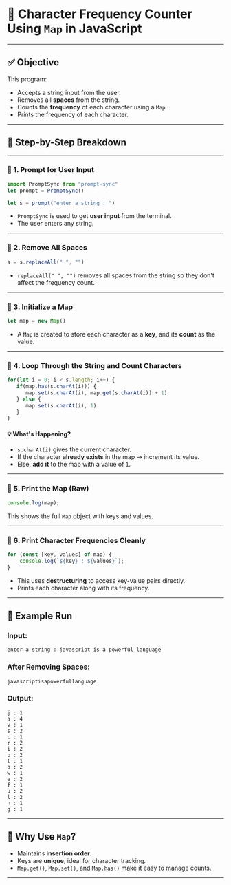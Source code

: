 
# 📘 Character Frequency Counter Using `Map` in JavaScript

---

## ✅ **Objective**
This program:
- Accepts a string input from the user.
- Removes all **spaces** from the string.
- Counts the **frequency** of each character using a `Map`.
- Prints the frequency of each character.

---

## 🧱 **Step-by-Step Breakdown**

---

### 🔹 1. **Prompt for User Input**

```js
import PromptSync from "prompt-sync"
let prompt = PromptSync()

let s = prompt("enter a string : ")
```

- `PromptSync` is used to get **user input** from the terminal.
- The user enters any string.

---

### 🔹 2. **Remove All Spaces**

```js
s = s.replaceAll(" ", "")
```

- `replaceAll(" ", "")` removes all spaces from the string so they don't affect the frequency count.

---

### 🔹 3. **Initialize a Map**

```js
let map = new Map()
```

- A `Map` is created to store each character as a **key**, and its **count** as the value.

---

### 🔹 4. **Loop Through the String and Count Characters**

```js
for(let i = 0; i < s.length; i++) {
   if(map.has(s.charAt(i))) {
      map.set(s.charAt(i), map.get(s.charAt(i)) + 1)
   } else {
      map.set(s.charAt(i), 1)
   }
}
```

#### 💡 What's Happening?
- `s.charAt(i)` gives the current character.
- If the character **already exists** in the map → increment its value.
- Else, **add it** to the map with a value of `1`.

---

### 🔹 5. **Print the Map (Raw)**

```js
console.log(map);
```

This shows the full `Map` object with keys and values.

---

### 🔹 6. **Print Character Frequencies Cleanly**

```js
for (const [key, values] of map) {
    console.log(`${key} : ${values}`);
}
```

- This uses **destructuring** to access key-value pairs directly.
- Prints each character along with its frequency.

---

## 🧪 **Example Run**

### Input:
```
enter a string : javascript is a powerful language
```

### After Removing Spaces:
```
javascriptisapowerfullanguage
```

### Output:
```
j : 1  
a : 4  
v : 1  
s : 2  
c : 1  
r : 2  
i : 2  
p : 2  
t : 1  
o : 2  
w : 1  
e : 2  
f : 1  
u : 2  
l : 2  
n : 1  
g : 1
```

---

## 🧠 Why Use `Map`?
- Maintains **insertion order**.
- Keys are **unique**, ideal for character tracking.
- `Map.get()`, `Map.set()`, and `Map.has()` make it easy to manage counts.

---